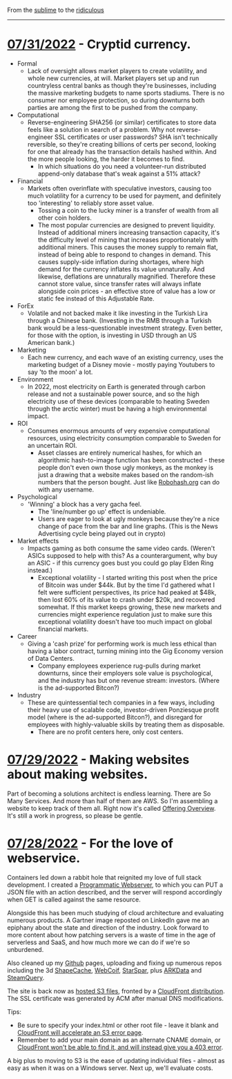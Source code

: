 From the [sublime](https://www.youtube.com/watch?v=CNUTlKqSO-I) to the [ridiculous](https://www.youtube.com/watch?v=zy9FkAXMBfk)

--------------------------------------------------------------------

# [07/31/2022](#07312022) - Cryptid currency.

- Formal
  - Lack of oversight allows market players to create volatility, and whole new currencies, at will. Market players set up and run countryless central banks as though they're businesses, including the massive marketing budgets to name sports stadiums. There is no consumer nor employee protection, so during downturns both parties are among the first to be pushed from the company.
- Computational
  - Reverse-engineering SHA256 (or similar) certificates to store data feels like a solution in search of a problem. Why not reverse-engineer SSL certificates or user passwords? SHA isn't technically reversible, so they're creating billions of certs per second, looking for one that already has the transaction details hashed within. And the more people looking, the harder it becomes to find.
	- In which situations do you need a volunteer-run distributed append-only database that's weak against a 51% attack?
- Financial
  - Markets often overinflate with speculative investors, causing too much volatility for a currency to be used for payment, and definitely too 'interesting' to reliably store asset value.
	- Tossing a coin to the lucky miner is a transfer of wealth from all other coin holders.
	- The most popular currencies are designed to prevent liquidity. Instead of additional miners increasing transaction capacity, it's the difficulty level of mining that increases proportionately with additional miners. This causes the money supply to remain flat, instead of being able to respond to changes in demand. This causes supply-side inflation during shortages, where high demand for the currency inflates its value unnaturally. And likewise, deflations are unnaturally magnified. Therefore these cannot store value, since transfer rates will always inflate alongside coin prices - an effective store of value has a low or static fee instead of this Adjustable Rate.
- ForEx
  - Volatile and not backed make it like investing in the Turkish Lira through a Chinese bank. (Investing in the RMB through a Turkish bank would be a less-questionable investment strategy. Even better, for those with the option, is investing in USD through an US American bank.)
- Marketing
  - Each new currency, and each wave of an existing currency, uses the marketing budget of a Disney movie - mostly paying Youtubers to say 'to the moon' a lot.
- Environment
  - In 2022, most electricity on Earth is generated through carbon release and not a sustainable power source, and so the high electricity use of these devices (comparable to heating Sweden through the arctic winter) must be having a high environmental impact.
- ROI
  - Consumes enormous amounts of very expensive computational resources, using electricity consumption comparable to Sweden for an uncertain ROI.
	- Asset classes are entirely numerical hashes, for which an algorithmic hash-to-image function has been constructed - these people don't even own those ugly monkeys, as the monkey is just a drawing that a website makes based on the random-ish numbers that the person bought. Just like [Robohash.org](https://www.Robohash.org) can do with any username.
- Psychological
  - 'Winning' a block has a very gacha feel.
	- The 'line/number go up' effect is undeniable.
	- Users are eager to look at ugly monkeys because they're a nice change of pace from the bar and line graphs. (This is the News Advertising cycle being played out in crypto)
- Market effects
  - Impacts gaming as both consume the same video cards. (Weren't ASICs supposed to help with this? As a counterargument, why buy an ASIC - if this currency goes bust you could go play Elden Ring instead.)
	- Exceptional volatility - I started writing this post when the price of Bitcoin was under $44k. But by the time I'd gathered what I felt were sufficient perspectives, its price had peaked at $48k, then lost 60% of its value to crash under $20k, and recovered somewhat. If this market keeps growing, these new markets and currencies might experience regulation just to make sure this exceptional volatility doesn't have too much impact on global financial markets.
- Career
  - Giving a 'cash prize' for performing work is much less ethical than having a labor contract, turning mining into the Gig Economy version of Data Centers.
	- Company employees experience rug-pulls during market downturns, since their employers sole value is psychological, and the industry has but one revenue stream: investors. (Where is the ad-supported Bitcon?)
- Industry
  - These are quintessential tech companies in a few ways, including their heavy use of scalable code, investor-driven Ponziesque profit model (where is the ad-supported Bitcon?), and disregard for employees with highly-valuable skills by treating them as disposable.
	- There are no profit centers here, only cost centers.

# [07/29/2022](#07292022) - Making websites about making websites.

Part of becoming a solutions architect is endless learning. There are So Many Services. And more than half of them are AWS. So I'm assembling a website to keep track of them all. Right now it's called [Offering Overview](http://offeringoverview.s3-website-us-west-2.amazonaws.com/). It's still a work in progress, so please be gentle.

				
# [07/28/2022](#07282022) - For the love of webservice.

Containers led down a rabbit hole that reignited my love of full stack development. I created a [Programmatic Webserver](https://github.com/Gilgamech/ProgrammaticWebserver), to which you can PUT a JSON file with an action described, and the server will respond accordingly when GET is called against the same resource.

Alongside this has been much studying of cloud architecture and evaluating numerous products. A Gartner image reposted on LinkedIn gave me an epiphany about the state and direction of the industry. Look forward to more content about how patching servers is a waste of time in the age of serverless and SaaS, and how much more we can do if we're so unburdened.

Also cleaned up my [Github](https://github.com/Gilgamech) pages, uploading and fixing up numerous repos including the 3d [ShapeCache](https://github.com/Gilgamech/ShapeCache), [WebCoif](https://github.com/Gilgamech/WebCoif), [StarSpar](https://github.com/Gilgamech/starspar), plus [ARKData](https://github.com/Gilgamech/ARKData) and [SteamQuery](https://github.com/Gilgamech/SteamQuery).

The site is back now as [hosted S3 files](https://docs.aws.amazon.com/AmazonS3/latest/userguide/WebsiteHosting.html), fronted by a [CloudFront distribution](https://aws.amazon.com/premiumsupport/knowledge-center/cloudfront-https-requests-s3/). The SSL certificate was generated by ACM after manual DNS modifications.

Tips:

- Be sure to specify your index.html or other root file - leave it blank and [CloudFront will accelerate an S3 error page](https://stackoverflow.com/questions/44741287/cloudfront-error-this-xml-file-does-not-appear-to-have-any-style-information-as). 
- Remember to add your main domain as an alternate CNAME domain, or [CloudFront won't be able to find it, and will instead give you a 403 error](https://aws.amazon.com/premiumsupport/knowledge-center/resolve-cloudfront-bad-request-error/).

A big plus to moving to S3 is the ease of updating individual files - almost as easy as when it was on a Windows server. Next up, we'll evaluate costs.


		
